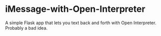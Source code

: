 # iMessage-with-Open-Interpreter
A simple Flask app that lets you text back and forth with Open Interpreter. Probably a bad idea.
